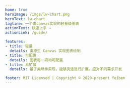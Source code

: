 ```yaml
---
home: true
heroImage: /imgs/lw-chart.png
heroText: lw-chart
tagline: 一个由canvas实现的轻量级图表
actionText: 快速上手 →
actionLink: /guide/

features:
- title: 轻量
  details: 由原生 Canvas 实现图表绘制
- title: 可配置
  details: 图表每一项均可配置
- title: 易扩展
  details: 基于类继承实现，能够灵活进行扩展，应对不同需求开发

footer: MIT Licensed | Copyright © 2020-present feiben
---
```


